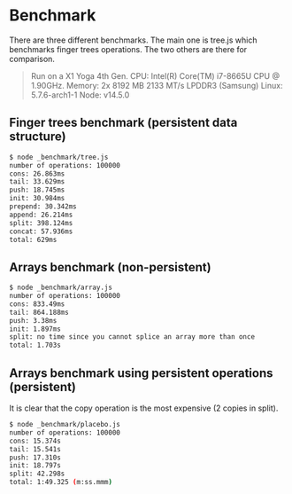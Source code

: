 # Benchmark

There are three different benchmarks. The main one is tree.js which benchmarks
finger trees operations. The two others are there for comparison.

> Run on a X1 Yoga 4th Gen. 
> CPU: Intel(R) Core(TM) i7-8665U CPU @ 1.90GHz.
> Memory: 2x 8192 MB 2133 MT/s LPDDR3 (Samsung)
> Linux: 5.7.6-arch1-1
> Node: v14.5.0

## Finger trees benchmark (persistent data structure)

```sh
$ node _benchmark/tree.js
number of operations: 100000
cons: 26.863ms
tail: 33.629ms
push: 18.745ms
init: 30.984ms
prepend: 30.342ms
append: 26.214ms
split: 398.124ms
concat: 57.936ms
total: 629ms
```

## Arrays benchmark (non-persistent)

```sh
$ node _benchmark/array.js
number of operations: 100000
cons: 833.49ms
tail: 864.188ms
push: 3.38ms
init: 1.897ms
split: no time since you cannot splice an array more than once
total: 1.703s
```

## Arrays benchmark using persistent operations (persistent)

It is clear that the copy operation is the most expensive (2 copies in split).

```sh
$ node _benchmark/placebo.js
number of operations: 100000
cons: 15.374s
tail: 15.541s
push: 17.310s
init: 18.797s
split: 42.298s
total: 1:49.325 (m:ss.mmm)
```
